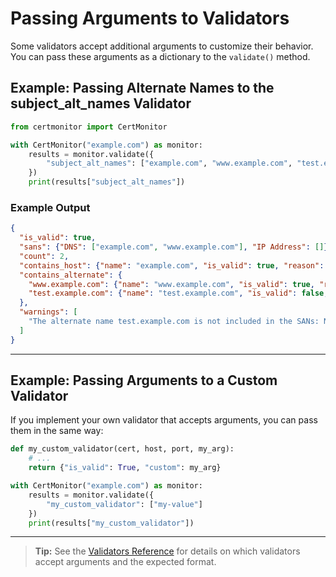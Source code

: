 # Passing Arguments to Validators

Some validators accept additional arguments to customize their behavior. You can pass these arguments as a dictionary to the `validate()` method.

## Example: Passing Alternate Names to the subject_alt_names Validator

```python
from certmonitor import CertMonitor

with CertMonitor("example.com") as monitor:
    results = monitor.validate({
        "subject_alt_names": ["example.com", "www.example.com", "test.example.com"]
    })
    print(results["subject_alt_names"])
```

### Example Output

```json
{
  "is_valid": true,
  "sans": {"DNS": ["example.com", "www.example.com"], "IP Address": []},
  "count": 2,
  "contains_host": {"name": "example.com", "is_valid": true, "reason": "Matched DNS SAN"},
  "contains_alternate": {
    "www.example.com": {"name": "www.example.com", "is_valid": true, "reason": "Matched DNS SAN"},
    "test.example.com": {"name": "test.example.com", "is_valid": false, "reason": "No match found for test.example.com in DNS SANs: example.com, www.example.com"}
  },
  "warnings": [
    "The alternate name test.example.com is not included in the SANs: No match found for test.example.com in DNS SANs: example.com, www.example.com"
  ]
}
```

---

## Example: Passing Arguments to a Custom Validator

If you implement your own validator that accepts arguments, you can pass them in the same way:

```python
def my_custom_validator(cert, host, port, my_arg):
    # ...
    return {"is_valid": True, "custom": my_arg}

with CertMonitor("example.com") as monitor:
    results = monitor.validate({
        "my_custom_validator": ["my-value"]
    })
    print(results["my_custom_validator"])
```

---

> **Tip:** See the [Validators Reference](../validators/index.md) for details on which validators accept arguments and the expected format.
